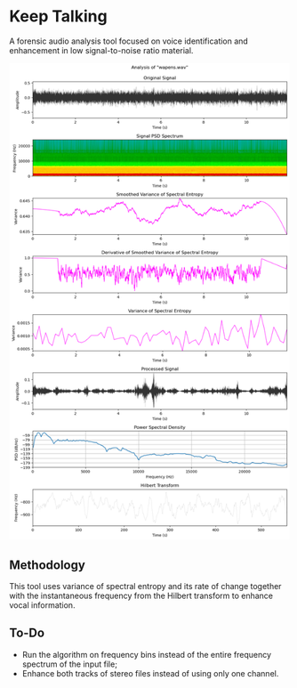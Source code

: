 # Keep Talking

A forensic audio analysis tool focused on voice identification and enhancement in low signal-to-noise ratio material.

![Screenshot](https://raw.githubusercontent.com/subliminalindustries/keeptalking/main/.github/screenshot.png "screenshot")

## Methodology

This tool uses variance of spectral entropy and its rate of change together with the instantaneous frequency from the Hilbert transform to enhance vocal information.

## To-Do

- Run the algorithm on frequency bins instead of the entire frequency spectrum of the input file;
- Enhance both tracks of stereo files instead of using only one channel.
